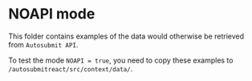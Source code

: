 # NOAPI mode

This folder contains examples of the data would otherwise be retrieved from `Autosubmit API`.

To test the mode `NOAPI = true`, you need to copy these examples to `/autosubmitreact/src/context/data/`.

